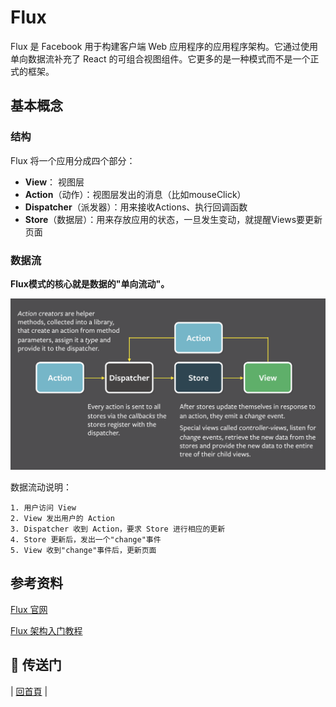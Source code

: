 # Flux

Flux 是 Facebook 用于构建客户端 Web 应用程序的应用程序架构。它通过使用单向数据流补充了 React 的可组合视图组件。它更多的是一种模式而不是一个正式的框架。

## 基本概念

### 结构

Flux 将一个应用分成四个部分：

- **View**： 视图层
- **Action**（动作）：视图层发出的消息（比如mouseClick）
- **Dispatcher**（派发器）：用来接收Actions、执行回调函数
- **Store**（数据层）：用来存放应用的状态，一旦发生变动，就提醒Views要更新页面

### 数据流

**Flux模式的核心就是数据的"单向流动"。**

![flux-simple-f8-diagram-explained.png](images/flux-simple-f8-diagram-explained.png)

数据流动说明：

```
1. 用户访问 View
2. View 发出用户的 Action
3. Dispatcher 收到 Action，要求 Store 进行相应的更新
4. Store 更新后，发出一个"change"事件
5. View 收到"change"事件后，更新页面
```

## 参考资料

[Flux 官网](https://facebook.github.io/flux/)

[Flux 架构入门教程](http://www.ruanyifeng.com/blog/2016/01/flux.html)

## :door: 传送门
| [回首頁](https://github.com/atlantis1024/react-step-by-step) |